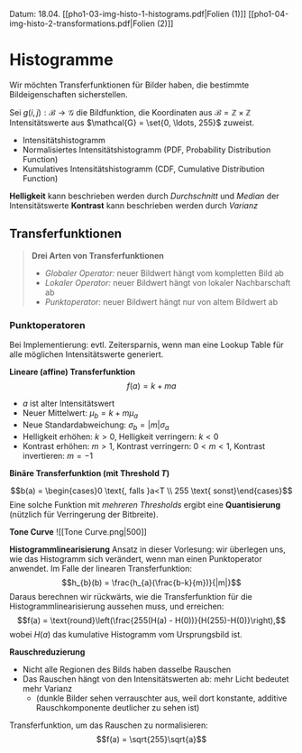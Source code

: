 Datum: 18.04.
[[pho1-03-img-histo-1-histograms.pdf|Folien (1)]]
[[pho1-04-img-histo-2-transformations.pdf|Folien (2)]]

# Histogramme

Wir möchten Transferfunktionen für Bilder haben, die bestimmte Bildeigenschaften sicherstellen.

Sei $g(i,j) : \mathcal{B} \to \mathcal{G}$ die Bildfunktion, die Koordinaten aus $\mathcal{B} = \mathbb{Z} \times \mathbb{Z}$ Intensitätswerte aus $\mathcal{G} = \set{0, \ldots, 255}$ zuweist.

- Intensitätshistogramm
- Normalisiertes Intensitätshistogramm (PDF, Probability Distribution Function)
- Kumulatives Intensitätshistogramm (CDF, Cumulative Distribution Function)

**Helligkeit** kann beschrieben werden durch *Durchschnitt* und *Median* der Intensitätswerte
**Kontrast** kann beschrieben werden durch *Varianz*

## Transferfunktionen

> **Drei Arten von Transferfunktionen**
> - *Globaler Operator:* neuer Bildwert hängt vom kompletten Bild ab
> - *Lokaler Operator:* neuer Bildwert hängt von lokaler Nachbarschaft ab
> - *Punktoperator:* neuer Bildwert hängt nur von altem Bildwert ab

### Punktoperatoren

Bei Implementierung: evtl. Zeitersparnis, wenn man eine Lookup Table für alle möglichen Intensitätswerte generiert.

**Lineare (affine) Transferfunktion**
$$f(a) = k+ma$$
- $a$ ist alter Intensitätswert
- Neuer Mittelwert: $\mu_{b}=k+m \mu_a$
- Neue Standardabweichung: $\sigma_{b}=|m|\sigma_{a}$
- Helligkeit erhöhen: $k>0$, Helligkeit verringern: $k<0$
- Kontrast erhöhen: $m>1$, Kontrast verringern: $0<m<1$, Kontrast invertieren: $m=-1$

**Binäre Transferfunktion (mit Threshold $T$)**

$$b(a) = \begin{cases}0 \text{, falls }a<T \\
255 \text{ sonst}\end{cases}$$
Eine solche Funktion mit *mehreren Thresholds* ergibt eine **Quantisierung** (nützlich für Verringerung der Bitbreite).

**Tone Curve**
![[Tone Curve.png|500]]

**Histogrammlinearisierung**
Ansatz in dieser Vorlesung: wir überlegen uns, wie das Histogramm sich verändert, wenn man einen Punktoperator anwendet. 
Im Falle der linearen Transferfunktion: $$h_{b}(b) = \frac{h_{a}(\frac{b-k}{m})}{|m|}$$
Daraus berechnen wir rückwärts, wie die Transferfunktion für die Histogrammlinearisierung aussehen muss, und erreichen: $$f(a) = \text{round}\left(\frac{255(H(a) - H(0))}{H(255)-H(0)}\right),$$ wobei $H(a)$ das kumulative Histogramm vom Ursprungsbild ist.

**Rauschreduzierung**

- Nicht alle Regionen des Bilds haben dasselbe Rauschen
- Das Rauschen hängt von den Intensitätswerten ab: mehr Licht bedeutet mehr Varianz
	- (dunkle Bilder sehen verrauschter aus, weil dort konstante, additive Rauschkomponente deutlicher zu sehen ist)

Transferfunktion, um das Rauschen zu normalisieren: $$f(a) = \sqrt{255}\sqrt{a}$$